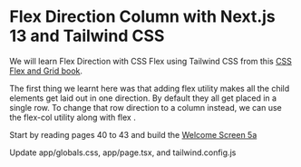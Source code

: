 # Flex Direction Column with Next.js 13 and Tailwind CSS

We will learn Flex Direction with CSS Flex using Tailwind CSS from this [CSS Flex and Grid book](https://shrutibalasa.gumroad.com/l/css-flex-and-grid).

The first thing we learnt here was that adding flex utility makes all the child elements get
laid out in one direction. By default they all get placed in a single row. To change that row
direction to a column instead, we can use the flex-col utility along with flex .

Start by reading pages 40 to 43 and build the [Welcome Screen 5a](https://play.tailwindcss.com/evRPFKUqeI?size=550x630)

Update app/globals.css, app/page.tsx, and tailwind.config.js


